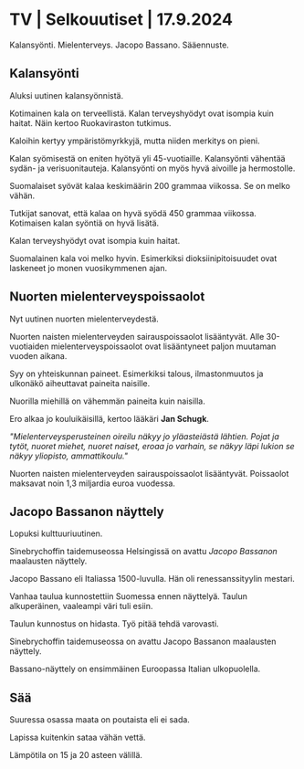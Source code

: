 # TV \| Selkouutiset \| 17.9.2024

Kalansyönti. Mielenterveys. Jacopo Bassano. Sääennuste.

## Kalansyönti

Aluksi uutinen kalansyönnistä.

Kotimainen kala on terveellistä. Kalan terveyshyödyt ovat isompia kuin haitat. Näin kertoo Ruokaviraston tutkimus.

Kaloihin kertyy ympäristömyrkkyjä, mutta niiden merkitys on pieni.

Kalan syömisestä on eniten hyötyä yli 45-vuotiaille. Kalansyönti vähentää sydän- ja verisuonitauteja. Kalansyönti on myös hyvä aivoille ja hermostolle.

Suomalaiset syövät kalaa keskimäärin 200 grammaa viikossa. Se on melko vähän.

Tutkijat sanovat, että kalaa on hyvä syödä 450 grammaa viikossa. Kotimaisen kalan syöntiä on hyvä lisätä.

Kalan terveyshyödyt ovat isompia kuin haitat.

Suomalainen kala voi melko hyvin. Esimerkiksi dioksiinipitoisuudet ovat laskeneet jo monen vuosikymmenen ajan.

## Nuorten mielenterveyspoissaolot

Nyt uutinen nuorten mielenterveydestä.

Nuorten naisten mielenterveyden sairauspoissaolot lisääntyvät. Alle 30-vuotiaiden mielenterveyspoissaolot ovat lisääntyneet paljon muutaman vuoden aikana.

Syy on yhteiskunnan paineet. Esimerkiksi talous, ilmastonmuutos ja ulkonäkö aiheuttavat paineita naisille.

Nuorilla miehillä on vähemmän paineita kuin naisilla.

Ero alkaa jo kouluikäisillä, kertoo lääkäri **Jan Schugk**.

*"Mielenterveysperusteinen oireilu näkyy jo yläasteiästä lähtien. Pojat ja tytöt, nuoret miehet, nuoret naiset, eroaa jo varhain, se näkyy läpi lukion se näkyy yliopisto, ammattikoulu."*

Nuorten naisten mielenterveyden sairauspoissaolot lisääntyvät. Poissaolot maksavat noin 1,3 miljardia euroa vuodessa.

## Jacopo Bassanon näyttely

Lopuksi kulttuuriuutinen.

Sinebrychoffin taidemuseossa Helsingissä on avattu *Jacopo Bassanon* maalausten näyttely.

Jacopo Bassano eli Italiassa 1500-luvulla. Hän oli renessanssityylin mestari.

Vanhaa taulua kunnostettiin Suomessa ennen näyttelyä. Taulun alkuperäinen, vaaleampi väri tuli esiin.

Taulun kunnostus on hidasta. Työ pitää tehdä varovasti.

Sinebrychoffin taidemuseossa on avattu Jacopo Bassanon maalausten näyttely.

Bassano-näyttely on ensimmäinen Euroopassa Italian ulkopuolella.

## Sää

Suuressa osassa maata on poutaista eli ei sada.

Lapissa kuitenkin sataa vähän vettä.

Lämpötila on 15 ja 20 asteen välillä.

